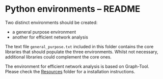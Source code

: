 # Python environments – README

Two distinct environments should be created:

+   a general purpose environment
+   another for efficient network analysis

The text file `general_purpose.txt` included in this folder contains the core libraries that should populate the three environments. Whilst not necessary, additional libraries could complement the core ones.

The environment for efficient network analysis is based on Graph-Tool. Please check the [Resources](https://github.com/simoneSantoni/net-analysis-smm638/tree/master/resources) folder for a installation instructions.
